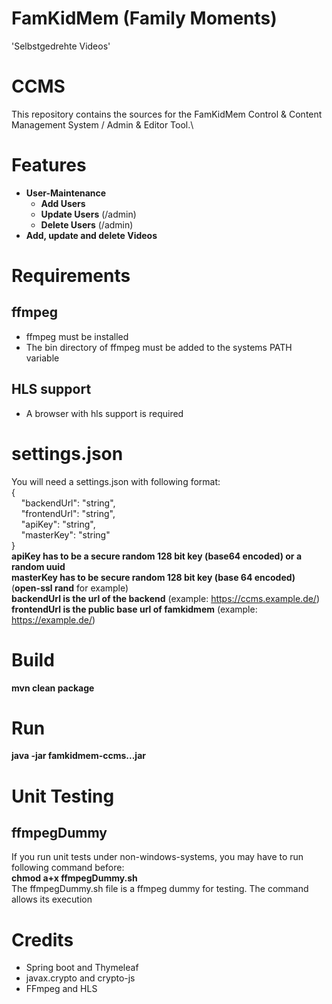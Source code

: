 # FamKidMem (Family Moments)
'Selbstgedrehte Videos'

# CCMS
This repository contains the sources for the FamKidMem Control & Content Management System / Admin & Editor Tool.\


# Features
* **User-Maintenance**
  * **Add Users**
  * **Update Users** (/admin)
  * **Delete Users** (/admin)
* **Add, update and delete Videos**

# Requirements
## ffmpeg
* ffmpeg must be installed
* The bin directory of ffmpeg must be added to the systems PATH variable

## HLS support
* A browser with hls support is required

# settings.json
You will need a settings.json with following format:\
{\
&nbsp;&nbsp;&nbsp;&nbsp;"backendUrl": "string",\
&nbsp;&nbsp;&nbsp;&nbsp;"frontendUrl": "string",\
&nbsp;&nbsp;&nbsp;&nbsp;"apiKey": "string",\
&nbsp;&nbsp;&nbsp;&nbsp;"masterKey": "string"\
}\
**apiKey has to be a secure random 128 bit key (base64 encoded) or a random uuid**\
**masterKey has to be secure random 128 bit key (base 64 encoded)** (**open-ssl rand** for example)\
**backendUrl is the url of the backend** (example: https://ccms.example.de/)
**frontendUrl is the public base url of famkidmem** (example: https://example.de/)

# Build
**mvn clean package**

# Run
**java -jar famkidmem-ccms...jar**

# Unit Testing
## ffmpegDummy
If you run unit tests under non-windows-systems, you may have to run following command before:\
**chmod a+x ffmpegDummy.sh**\
The ffmpegDummy.sh file is a ffmpeg dummy for testing. The command allows its execution

# Credits
* Spring boot and Thymeleaf
* javax.crypto and crypto-js
* FFmpeg and HLS
